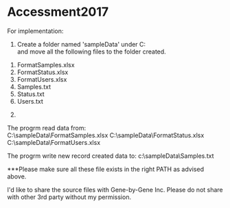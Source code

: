 # Accessment2017
For implementation:

1. Create a folder named  'sampleData' under C:\
 and move all the following files to the folder created.
1) FormatSamples.xlsx
2) FormatStatus.xlsx
3) FormatUsers.xlsx
4) Samples.txt
5) Status.txt
6) Users.txt

2. 
The progrm read data from:  
C:\sampleData\FormatSamples.xlsx
C:\sampleData\FormatStatus.xlsx
C:\sampleData\FormatUsers.xlsx

The progrm write new record created data to:
c:\sampleData\Samples.txt

***Please make sure all these file exists in the right PATH as advised above.

I'd like to share the source files with Gene-by-Gene Inc. Please do not share with other 3rd party without my permission.
